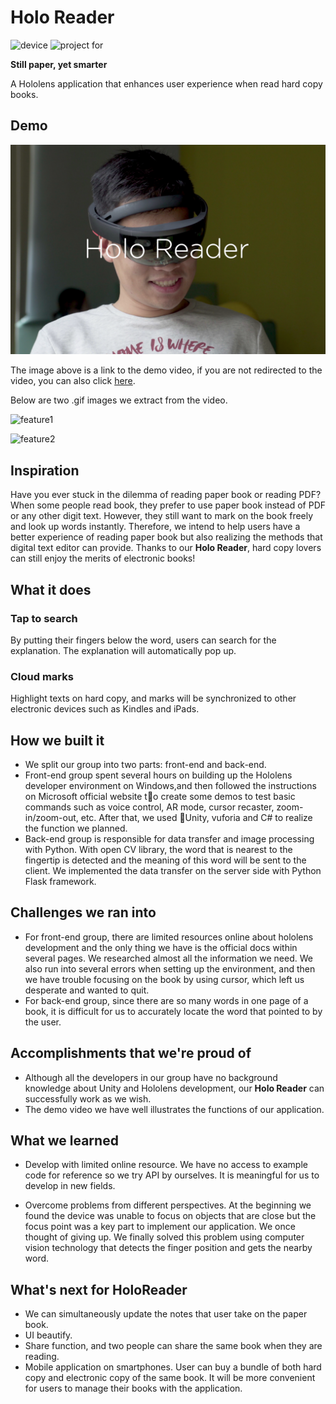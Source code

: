 # Holo Reader
![device](https://img.shields.io/badge/device-Hololens-red.svg)
![project for](https://img.shields.io/badge/project%20for-HackNYU-blue.svg)

**Still paper, yet smarter**

A Hololens application that enhances user experience when read hard copy books.


## Demo

[![cover](https://github.com/ShangHolor/Holoens/blob/master/screenshots/cover.png)](https://youtu.be/oHxGKFy0GbU)

The image above is a link to the demo video, if you are not redirected to the video, you can also click [here](https://youtu.be/oHxGKFy0GbU).

Below are two .gif images we extract from the video.

![feature1](https://github.com/ShangHolor/Holoens/blob/master/screenshots/feature1.gif)

![feature2](https://github.com/ShangHolor/Holoens/blob/master/screenshots/feature2.gif)


## Inspiration

Have you ever stuck in the dilemma of reading paper book or reading PDF? When some people read book, they prefer to use paper book instead of PDF or any other digit text. However, they still want to mark on the book freely and look up words instantly. Therefore, we intend to help users have a better experience of reading paper book but also realizing the methods that digital text editor can provide. Thanks to our **Holo Reader**, hard copy lovers can still enjoy the merits of electronic books!

 
## What it does

### Tap to search
By putting their fingers below the word, users can search for the explanation. The explanation will automatically pop up. 

### Cloud marks
Highlight texts on hard copy, and marks will be synchronized to other electronic devices such as Kindles and iPads.
 

## How we built it
- We split our group into two parts: front-end and back-end.
- Front-end group spent several hours on building up the Hololens developer environment on Windows,and then followed the instructions on Microsoft official website to create some demos to test basic commands such as voice control, AR mode, cursor recaster, zoom-in/zoom-out, etc. After that, we used Unity, vuforia and C# to realize the function we planned.
- Back-end group is responsible for data transfer and image processing with Python. With open CV library, the word that is nearest to the fingertip is detected and the meaning of this word will be sent to the client. We implemented the data transfer on the server side with Python Flask framework. 


 

## Challenges we ran into
- For front-end group, there are limited resources online about hololens development and the only thing we have is the official docs within several pages. We researched almost all the information we need. We also run into several errors when setting up the environment, and then we have trouble focusing on the book by using cursor, which left us desperate and wanted to quit.
- For back-end group, since there are so many words in one page of a book, it is difficult for us to accurately locate the word that pointed to by the user. 

 


## Accomplishments that we're proud of
- Although all the developers in our group have no background knowledge about Unity and Hololens development, our **Holo Reader** can successfully work as we wish.
- The demo video we have well illustrates the functions of our application.
 

 

 

## What we learned
- Develop with limited online resource. We have no access to example code for reference so we try API by ourselves. It is meaningful for us to develop in new fields.
 
- Overcome problems from different perspectives. At the beginning we found the device was unable to focus on objects that are close but the focus point was a key part to implement our application. We once thought of giving up. We finally solved this problem using computer vision technology that detects the finger position and gets the nearby word. 
 

 

## What's next for HoloReader
- We can simultaneously update the notes that user take on the paper book.
- UI beautify.
- Share function, and two people can share the same book when they are reading.
- Mobile application on smartphones. User can buy a bundle of both hard copy and electronic copy of the same book. It will be more convenient for users to manage their books with the application.
